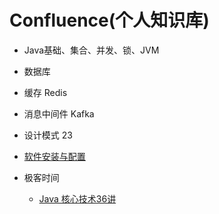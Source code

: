 # Confluence(个人知识库)

- Java基础、集合、并发、锁、JVM

  


- 数据库

  


- 缓存 Redis

  


- 消息中间件 Kafka

  


- 设计模式 23

  


- [软件安装与配置](./doc/Config.md)



- 极客时间
  - [Java 核心技术36讲](./doc/geektime/JavaCoreTech.md)

